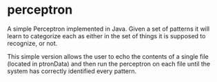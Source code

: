 # perceptron
A simple Perceptron implemented in Java. Given a set of patterns it will learn to categorize each as either in the set of things it is supposed to recognize, or not.

This simple version allows the user to echo the contents of a single file (located in ptronData) and then run the perceptron on each file until the system has correctly identified every pattern.

